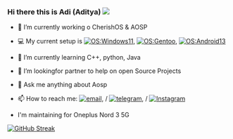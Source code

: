  ### Hi there this is Adi (Aditya) [![](https://visitcount.itsvg.in/api?id=raizel69&label=Profile%20Views&color=4&icon=9&pretty=false)](https://visitcount.itsvg.in)

- 🔭 I’m currently working o CherishOS & AOSP
- 💻 My current setup is
  [![OS:Windows11](https://img.shields.io/badge/OS-Windows11-blue?style=flat-square&logo=microsoft)](https://www.microsoft.com),
  [![OS:Gentoo](https://img.shields.io/badge/OS-Ubuntu-orange?style=flat-square&logo=Ubuntu)](),
  [![OS:Android13](https://img.shields.io/badge/OS-Android13-blue?style=flat-square&logo=android)](https://www.android.com/)


- 🌱 I’m currently learning C++, python, Java
- 👯 I’m lookingfor partner to help on open Source Projects
- 💬 Ask me anything about Aosp
- 📫 How to reach me: [![email](https://img.shields.io/badge/Email-adityabihat6@gmail.com-red?style=flat-square&logo=gmail)](adityabihat6@gmail.com), / [![telegram](https://img.shields.io/badge/Telegram-Adi-blue?style=flat-square&logo=telegram)](https://t.me/AdItYa_SdM_Gng), / [![Instagram](https://img.shields.io/badge/Instagram-%23E4405F.svg?logo=Instagram&logoColor=white)](https://instagram.com/theyenvyadii)

- I'm maintaining for Oneplus Nord 3 5G

[![GitHub Streak](https://streak-stats.demolab.com/?user=adi-sdm)](https://git.io/streak-stats)
